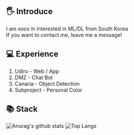 ## 🖐 Introduce

I am xoos in interested in ML/DL from South Korea
<br>
If you want to contact me, leave me a message!

## 💻 Experience

1. Udiro - Web / App
2. DMZ - Chat Bot
3. Canaria - Object Detection
4. Subproject - Personal Color

## 📚 Stack


![Anurag's github stats](https://github-readme-stats.vercel.app/api?username=xoos0420&show_icons=true&theme=tokyonight)
![Top Langs](https://github-readme-stats.vercel.app/api/top-langs/?username=xoos0420&layout=compact&theme=tokyonight)
